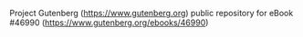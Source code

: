Project Gutenberg (https://www.gutenberg.org) public repository for eBook #46990 (https://www.gutenberg.org/ebooks/46990)

